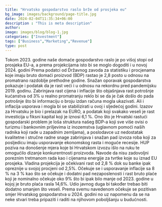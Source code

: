 ```yaml
---
title: "Hrvatsko gospodarstvo raslo brže od prosjeka eu"
bg_image: images/background/page-title.jpg
date: 2024-02-04T11:35:34+06:00
description : "This is meta description"
author: 
image: images/blog/blog-1.jpg
categories: ["Investment"]
tags: ["Business","Marketing","Revenue"]
type: post
---
```


Tokom 2023. godine naše domaće gospodarstvo raslo je po višoj stopi od prosjeka EU-a, a prema  projekcijama isto bi se moglo dogoditi i u novoj 2024. godini
Prema podatci od Državnog zavoda za statistiku i procjenama koje imaju bruto domaći proizvod (BDP) rastao je 2,8 posto u odnosu na promatrano razdoblje prethodne godine.
Snažan oporavak gospodarstva pokazuje i podatak da je rast veći i u odnosu na rekordnu pred pandemijsku 2019. godinu.
Zabrinjava rast cijena i inflacije što objašnjava rast potrošnje kućanstva od 3% u realno promatranju reklo bi se da je čak došlo do pada potrošnje što bi informaciju o broju izdan računa mogla ukazivati.
Ali i inflacija usporava i mogla bi se stabilizirati u ovoj i sljedećoj godini. Izazov za Hrvatsku je bio i prelazak na EURO, a podatak koji svakako veseli je rast investicija u fiksni kapital koji je iznosi 6,1 %.
Ono što je Hrvatski rastući gospodarski problem je loša struktura našeg BDP-a koji sve više ovisi o turizmu i bankovnim priljevima iz inozemstva (uglavnom pomoći naših radnika koji rade u zapadnim zemljama), a poslodavce uz nedostatak kvalitetne i stručne radne snage zabrinjava i snažan pad izvoza roba koji za posljedicu imaju usporavanje ekonomskog rasta i moguće recesije.
HUP poziva na donošenje mjera koje bi Hrvatskom izvozu išlo na ruku te omogućilo dizanje konkurentnosti proizvoda. Navode da nisu zadovoljni poreznim tretmanom rada kao i cijenama energije za tvrtke koje su iznad EU prosjeka.
Vladina projekcija je očekivani rast od 2,8 % dok su banke ipak opreznije u svojoj procjeni od 2,5%.
Očekuje se i usporavanje inflacije sa 8 % na 3 % kao što se očekuje i dodatni pad nezaposlenosti i rast bruto plaće koji je nominalno očekuje oko 9% što bi ipak bilo manje od 2023. godine u kojoj je bruto plaća rasla 14,6%.
Udio javnog duga bi također trebao biti dodatno smanjen što veseli.
Prema svemu navedenom očekuje se pozitivan smjer Hrvatskog gospodarstva u 2024. godini no uz napomenu da se na neke stvari treba pripaziti i raditi na njihovom poboljšanju u budućnosti.
